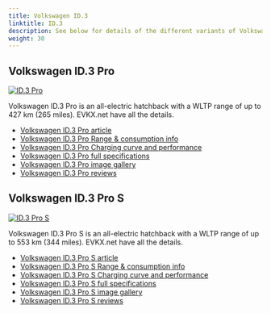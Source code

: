 ```yaml
---
title: Volkswagen ID.3
linktitle: ID.3
description: See below for details of the different variants of Volkswagen ID.3
weight: 30
---
```

## Volkswagen ID.3 Pro

[![ID.3 Pro](https://media.evkx.net/multimedia/models/volkswagen/id.3/id.3_pro/main_1_st.jpg)](/models/volkswagen/id.3/id.3_pro/)

Volkswagen ID.3 Pro is an all-electric hatchback with a WLTP range of up to 427 km (265 miles). EVKX.net have all the details. 

- [Volkswagen ID.3 Pro article](/models/volkswagen/id.3/id.3_pro/)
- [Volkswagen ID.3 Pro Range & consumption info](/models/volkswagen/id.3/id.3_pro//rangeandconsumption)
- [Volkswagen ID.3 Pro Charging curve and performance](/models/volkswagen/id.3/id.3_pro//chargingcurve)
- [Volkswagen ID.3 Pro full specifications](/models/volkswagen/id.3/id.3_pro//specifications)
- [Volkswagen ID.3 Pro image gallery](/models/volkswagen/id.3/id.3_pro//gallery)
- [Volkswagen ID.3 Pro reviews](/models/volkswagen/id.3/id.3_pro//reviews)

## Volkswagen ID.3 Pro S

[![ID.3 Pro S](https://media.evkx.net/multimedia/models/volkswagen/id.3/id.3_pro_s/main_1_st.jpg)](/models/volkswagen/id.3/id.3_pro_s/)

Volkswagen ID.3 Pro S is an all-electric hatchback with a WLTP range of up to 553 km (344 miles). EVKX.net have all the details. 

- [Volkswagen ID.3 Pro S article](/models/volkswagen/id.3/id.3_pro_s/)
- [Volkswagen ID.3 Pro S Range & consumption info](/models/volkswagen/id.3/id.3_pro_s//rangeandconsumption)
- [Volkswagen ID.3 Pro S Charging curve and performance](/models/volkswagen/id.3/id.3_pro_s//chargingcurve)
- [Volkswagen ID.3 Pro S full specifications](/models/volkswagen/id.3/id.3_pro_s//specifications)
- [Volkswagen ID.3 Pro S image gallery](/models/volkswagen/id.3/id.3_pro_s//gallery)
- [Volkswagen ID.3 Pro S reviews](/models/volkswagen/id.3/id.3_pro_s//reviews)

